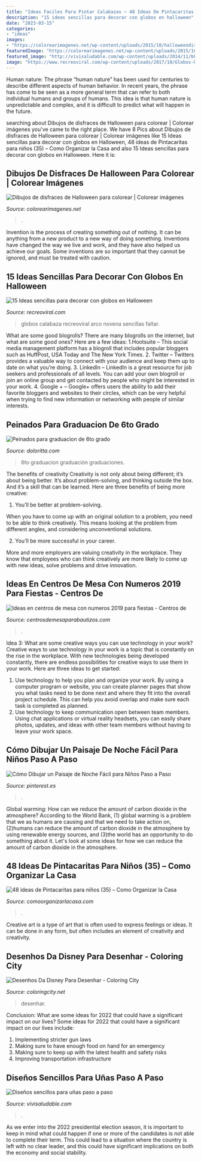 ```yaml
---
title: "Ideas Faciles Para Pintar Calabazas ~ 48 Ideas De Pintacaritas Para Niños (35) – Como Organizar La Casa"
description: "15 ideas sencillas para decorar con globos en halloween"
date: "2023-03-15"
categories:
- "ideas"
images:
- "https://colorearimagenes.net/wp-content/uploads/2015/10/halloweendisfraz1.jpe"
featuredImage: "https://colorearimagenes.net/wp-content/uploads/2015/10/halloweendisfraz1.jpe"
featured_image: "http://vivisaludable.com/wp-content/uploads/2014/11/bk-8.jpg"
image: "https://www.recreoviral.com/wp-content/uploads/2017/10/Globos-halloween-recreoviral-14.jpg"
---
```



Human nature:
The phrase “human nature” has been used for centuries to describe different aspects of human behavior. In recent years, the phrase has come to be seen as a more general term that can refer to both individual humans and groups of humans. This idea is that human nature is unpredictable and complex, and it is difficult to predict what will happen in the future.

	

		
searching about Dibujos de disfraces de Halloween para colorear | Colorear imágenes you've came to the right place. We have 8 Pics about Dibujos de disfraces de Halloween para colorear | Colorear imágenes like 15 Ideas sencillas para decorar con globos en Halloween, 48 ideas de Pintacaritas para niños (35) – Como Organizar la Casa and also 15 Ideas sencillas para decorar con globos en Halloween. Here it is:
		
    
## Dibujos De Disfraces De Halloween Para Colorear | Colorear Imágenes

<img loading=lazy src="https://colorearimagenes.net/wp-content/uploads/2015/10/halloweendisfraz1.jpe" onerror="this.onerror=null;this.src='https://tse3.mm.bing.net/th?id=OIP.z9sLgl1KxaXGT9GmWBdX0gHaKt&amp;pid=15.1';" alt="Dibujos de disfraces de Halloween para colorear | Colorear imágenes">

_Source: colorearimagenes.net_

>. 

	

Invention is the process of creating something out of nothing. It can be anything from a new product to a new way of doing something. Inventions have changed the way we live and work, and they have also helped us achieve our goals. Some inventions are so important that they cannot be ignored, and must be treated with caution.

    
## 15 Ideas Sencillas Para Decorar Con Globos En Halloween

<img loading=lazy src="https://www.recreoviral.com/wp-content/uploads/2017/10/Globos-halloween-recreoviral-14.jpg" onerror="this.onerror=null;this.src='https://tse2.mm.bing.net/th?id=OIP.4vGky0mAqbIZy0QxbU2AswHaJ4&amp;pid=15.1';" alt="15 Ideas sencillas para decorar con globos en Halloween">

_Source: recreoviral.com_

>globos calabaza recreoviral arco novena sencillas faltar. 

	

What are some good blogrolls?
There are many blogrolls on the internet, but what are some good ones? Here are a few ideas: 1.Hootsuite – This social media management platform has a blogroll that includes popular bloggers such as HuffPost, USA Today and The New York Times. 
2. Twitter – Twitters provides a valuable way to connect with your audience and keep them up to date on what you’re doing. 
3. LinkedIn – LinkedIn is a great resource for job seekers and professionals of all levels. You can add your own blogroll or join an online group and get contacted by people who might be interested in your work. 
4. Google + – Google+ offers users the ability to add their favorite bloggers and websites to their circles, which can be very helpful when trying to find new information or networking with people of similar interests.

    
## Peinados Para Graduacion De 6to Grado

<img loading=lazy src="https://doloritta.com/images5/1118/peinados-para-graduacion-de-6to-grado/peinados-para-graduacion-de-6to-grado-08_4.jpg" onerror="this.onerror=null;this.src='https://tse4.mm.bing.net/th?id=OIP.1X49t2mPvlzNVhcKM5EAtQAAAA&amp;pid=15.1';" alt="Peinados para graduacion de 6to grado">

_Source: doloritta.com_

>6to graduacion graduación graduaciones. 

	

The benefits of creativity
Creativity is not only about being different; it’s about being better. It’s about problem-solving, and thinking outside the box. And it’s a skill that can be learned. Here are three benefits of being more creative:
1. You’ll be better at problem-solving.

When you have to come up with an original solution to a problem, you need to be able to think creatively. This means looking at the problem from different angles, and considering unconventional solutions.

2. You’ll be more successful in your career.

More and more employers are valuing creativity in the workplace. They know that employees who can think creatively are more likely to come up with new ideas, solve problems and drive innovation.

    
## Ideas En Centros De Mesa Con Numeros 2019 Para Fiestas - Centros De

<img loading=lazy src="https://centrosdemesaparabautizos.com/wp-content/uploads/2019/03/centros-de-mesa-con-numeros-para-bodas.jpg" onerror="this.onerror=null;this.src='https://tse3.mm.bing.net/th?id=OIP.8yGLt5rTrkvZeM1dgPp5GwAAAA&amp;pid=15.1';" alt="Ideas en centros de mesa con numeros 2019 para fiestas - Centros de">

_Source: centrosdemesaparabautizos.com_

>. 

	

Idea 3: What are some creative ways you can use technology in your work?
Creative ways to use technology in your work is a topic that is constantly on the rise in the workplace. With new technologies being developed constantly, there are endless possibilities for creative ways to use them in your work. Here are three ideas to get started: 
1. Use technology to help you plan and organize your work. By using a computer program or website, you can create planner pages that show you what tasks need to be done next and where they fit into the overall project schedule. This can help you avoid overlap and make sure each task is completed as planned. 
2. Use technology to keep communication open between team members. Using chat applications or virtual reality headsets, you can easily share photos, updates, and ideas with other team members without having to leave your work space.

    
## Cómo Dibujar Un Paisaje De Noche Fácil Para Niños Paso A Paso

<img loading=lazy src="https://i.pinimg.com/736x/63/b9/f0/63b9f0b203586ea52351152653cfd369.jpg" onerror="this.onerror=null;this.src='https://tse4.mm.bing.net/th?id=OIP.znslUhHckmH2wHeswGx7ywHaEK&amp;pid=15.1';" alt="Cómo Dibujar un Paisaje de Noche Fácil para Niños Paso a Paso">

_Source: pinterest.es_

>. 

	

Global warming: How can we reduce the amount of carbon dioxide in the atmosphere?
According to the World Bank, (1) global warming is a problem that we as humans are causing and that we need to take action on, (2)humans can reduce the amount of carbon dioxide in the atmosphere by using renewable energy sources, and (3)the world has an opportunity to do something about it. Let's look at some ideas for how we can reduce the amount of carbon dioxide in the atmosphere.

    
## 48 Ideas De Pintacaritas Para Niños (35) – Como Organizar La Casa

<img loading=lazy src="https://comoorganizarlacasa.com/wp-content/uploads/2016/04/48-ideas-de-Pintacaritas-para-niños-35.jpg" onerror="this.onerror=null;this.src='https://tse2.mm.bing.net/th?id=OIP.1fm5xwF0N7OKjZMY_7qhKgHaLH&amp;pid=15.1';" alt="48 ideas de Pintacaritas para niños (35) – Como Organizar la Casa">

_Source: comoorganizarlacasa.com_

>. 

	

Creative art is a type of art that is often used to express feelings or ideas. It can be done in any form, but often includes an element of creativity and creativity.

    
## Desenhos Da Disney Para Desenhar - Coloring City

<img loading=lazy src="https://www.coloringcity.net/wp-content/uploads/2019/08/501cd6c1fe2f59ab8b131226f6cc3740_2.jpg" onerror="this.onerror=null;this.src='https://tse1.mm.bing.net/th?id=OIP.uMWJrKhfB30Sq55zMSdjogAAAA&amp;pid=15.1';" alt="Desenhos Da Disney Para Desenhar - Coloring City">

_Source: coloringcity.net_

>desenhar. 

	

Conclusion: What are some ideas for 2022 that could have a significant impact on our lives?
Some ideas for 2022 that could have a significant impact on our lives include: 
1. Implementing stricter gun laws 
2. Making sure to have enough food on hand for an emergency 
3. Making sure to keep up with the latest health and safety risks 
4. Improving transportation infrastructure 

    
## Diseños Sencillos Para Uñas Paso A Paso

<img loading=lazy src="http://vivisaludable.com/wp-content/uploads/2014/11/bk-8.jpg" onerror="this.onerror=null;this.src='https://tse1.mm.bing.net/th?id=OIP.1X4aC-QDBrWHpKkxEGwSOAHaK7&amp;pid=15.1';" alt="Diseños sencillos para uñas paso a paso">

_Source: vivisaludable.com_

>. 

	

As we enter into the 2022 presidential election season, it is important to keep in mind what could happen if one or more of the candidates is not able to complete their term. This could lead to a situation where the country is left with no clear leader, and this could have significant implications on both the economy and social stability.


